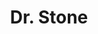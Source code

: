 ---
layout: lecteur.njk
tags : stone

title : Dr. Stone
episode : 012
saison : 1
iframe : https://dood.to/e/rxesso8hq5dd

cc :  VostFr
---